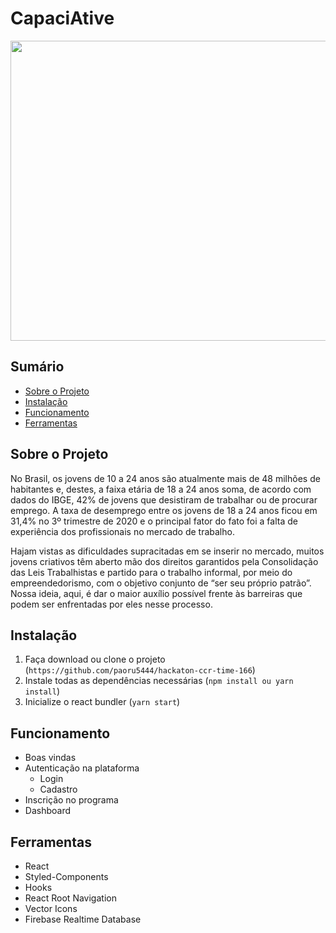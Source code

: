 # CapaciAtive

<img src="../main/src/assets/wellcome.png" width="1000" height="480" />

## Sumário
- [Sobre o Projeto](#sobre-o-projeto)
- [Instalação](#instalação)
- [Funcionamento](#funcionamento)
- [Ferramentas](#ferramentas)

## Sobre o Projeto
 No Brasil, os jovens de 10 a 24 anos são atualmente mais de 48 milhões de habitantes e, destes, a faixa etária de 18 a 24 anos soma, de acordo com dados do IBGE, 42% de jovens que desistiram de trabalhar ou de procurar emprego. A taxa de desemprego entre os jovens de 18 a 24 anos ficou em 31,4% no 3º trimestre de 2020 e o principal fator do fato foi a falta de experiência dos profissionais no mercado de trabalho.

Hajam vistas as dificuldades supracitadas em se inserir no mercado, muitos jovens criativos têm aberto mão dos direitos garantidos pela Consolidação das Leis Trabalhistas e partido para o trabalho informal, por meio do empreendedorismo, com o objetivo conjunto de “ser seu próprio patrão”. Nossa ideia, aqui, é dar o maior auxílio possível frente às barreiras que podem ser enfrentadas por eles nesse processo.


## Instalação
  1. Faça download ou clone o projeto (`https://github.com/paoru5444/hackaton-ccr-time-166`)
  2. Instale todas as dependências necessárias (`npm install ou yarn install`)
  3. Inicialize o react bundler (`yarn start`)
 
 ## Funcionamento
   - Boas vindas
   - Autenticação na plataforma
     - Login
     - Cadastro
   - Inscrição no programa
   - Dashboard

 ## Ferramentas
  - React
  - Styled-Components
  - Hooks
  - React Root Navigation
  - Vector Icons
  - Firebase Realtime Database

